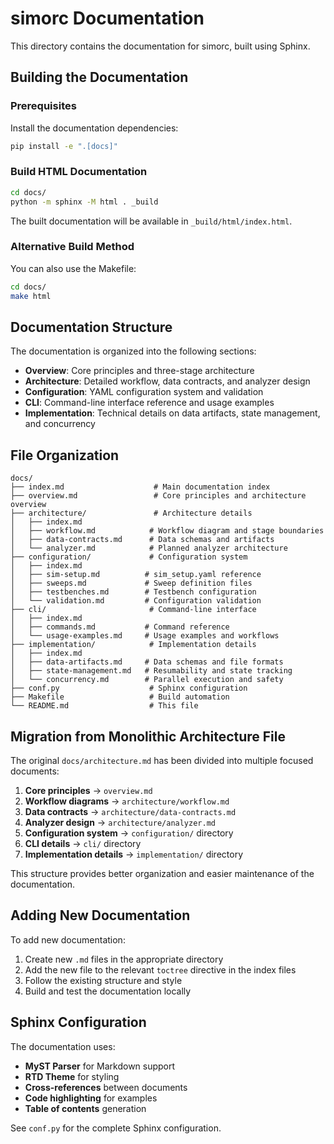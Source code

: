 # simorc Documentation

This directory contains the documentation for simorc, built using Sphinx.

## Building the Documentation

### Prerequisites

Install the documentation dependencies:

```bash
pip install -e ".[docs]"
```

### Build HTML Documentation

```bash
cd docs/
python -m sphinx -M html . _build
```

The built documentation will be available in `_build/html/index.html`.

### Alternative Build Method

You can also use the Makefile:

```bash
cd docs/
make html
```

## Documentation Structure

The documentation is organized into the following sections:

- **Overview**: Core principles and three-stage architecture
- **Architecture**: Detailed workflow, data contracts, and analyzer design
- **Configuration**: YAML configuration system and validation
- **CLI**: Command-line interface reference and usage examples
- **Implementation**: Technical details on data artifacts, state management, and concurrency

## File Organization

```
docs/
├── index.md                    # Main documentation index
├── overview.md                 # Core principles and architecture overview
├── architecture/               # Architecture details
│   ├── index.md
│   ├── workflow.md            # Workflow diagram and stage boundaries
│   ├── data-contracts.md      # Data schemas and artifacts
│   └── analyzer.md            # Planned analyzer architecture
├── configuration/             # Configuration system
│   ├── index.md
│   ├── sim-setup.md          # sim_setup.yaml reference
│   ├── sweeps.md             # Sweep definition files
│   ├── testbenches.md        # Testbench configuration
│   └── validation.md         # Configuration validation
├── cli/                       # Command-line interface
│   ├── index.md
│   ├── commands.md           # Command reference
│   └── usage-examples.md     # Usage examples and workflows
├── implementation/            # Implementation details
│   ├── index.md
│   ├── data-artifacts.md     # Data schemas and file formats
│   ├── state-management.md   # Resumability and state tracking
│   └── concurrency.md        # Parallel execution and safety
├── conf.py                    # Sphinx configuration
├── Makefile                   # Build automation
└── README.md                  # This file
```

## Migration from Monolithic Architecture File

The original `docs/architecture.md` has been divided into multiple focused documents:

1. **Core principles** → `overview.md`
2. **Workflow diagrams** → `architecture/workflow.md`
3. **Data contracts** → `architecture/data-contracts.md`
4. **Analyzer design** → `architecture/analyzer.md`
5. **Configuration system** → `configuration/` directory
6. **CLI details** → `cli/` directory
7. **Implementation details** → `implementation/` directory

This structure provides better organization and easier maintenance of the documentation.

## Adding New Documentation

To add new documentation:

1. Create new `.md` files in the appropriate directory
2. Add the new file to the relevant `toctree` directive in the index files
3. Follow the existing structure and style
4. Build and test the documentation locally

## Sphinx Configuration

The documentation uses:

- **MyST Parser** for Markdown support
- **RTD Theme** for styling
- **Cross-references** between documents
- **Code highlighting** for examples
- **Table of contents** generation

See `conf.py` for the complete Sphinx configuration.
